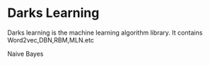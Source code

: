 Darks Learning
==============

Darks learning is the machine learning algorithm library.
It contains Word2vec,DBN,RBM,MLN.etc

Naive Bayes